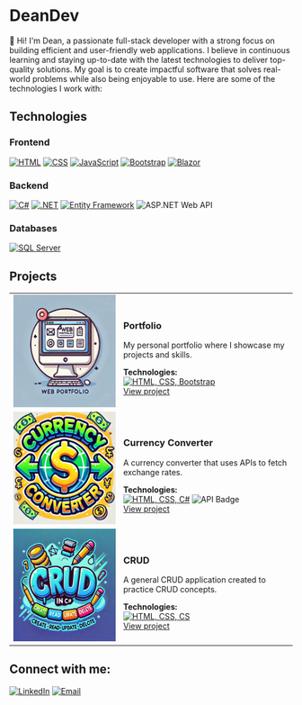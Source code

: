 <!-- Main Title -->
# DeanDev

<!-- About Me -->
👋 Hi! I'm Dean, a passionate full-stack developer with a strong focus on building efficient and user-friendly web applications. I believe in continuous learning and staying up-to-date with the latest technologies to deliver top-quality solutions. My goal is to create impactful software that solves real-world problems while also being enjoyable to use. Here are some of the technologies I work with:

## Technologies
### Frontend
[![HTML](https://skillicons.dev/icons?i=html)](https://skillicons.dev)
[![CSS](https://skillicons.dev/icons?i=css)](https://skillicons.dev)
[![JavaScript](https://skillicons.dev/icons?i=js)](https://skillicons.dev)
[![Bootstrap](https://skillicons.dev/icons?i=bootstrap)](https://skillicons.dev)
[![Blazor](https://img.shields.io/badge/Blazor-512BD4?style=for-the-badge&logo=blazor&logoColor=white)](https://dotnet.microsoft.com/apps/aspnet/web-apps/blazor)

### Backend
[![C#](https://skillicons.dev/icons?i=cs)](https://skillicons.dev)
[![.NET](https://skillicons.dev/icons?i=dotnet)](https://skillicons.dev)
[![Entity Framework](https://img.shields.io/badge/Entity_Framework-512BD4?style=for-the-badge&logo=dotnet&logoColor=white)](https://dotnet.microsoft.com/apps/aspnet/entity-framework)
![ASP.NET Web API](https://img.shields.io/badge/ASP.NET%20Web%20API-512BD4?style=for-the-badge&logo=dotnet&logoColor=white)


### Databases
[![SQL Server](https://img.shields.io/badge/SQL_Server-CC2927?style=for-the-badge&logo=microsoftsqlserver&logoColor=white)](https://www.microsoft.com/en-us/sql-server/)


## Projects

<table>
  <tr>
    <td>
      <img src="assets/portfolio.png" alt="Portfolio project image" width="300" height="200">
    </td>
    <td>
      <h3>Portfolio</h3>
      <p>My personal portfolio where I showcase my projects and skills.</p>
      <strong>Technologies:</strong><br>
      <a href="https://skillicons.dev"><img src="https://skillicons.dev/icons?i=html,css,bootstrap" alt="HTML, CSS, Bootstrap"></a><br>
      <a href="https:https://github.com/dmod73">View project</a>
    </td>
  </tr>
  <tr>
    <td>
      <img src="assets/Currencyconvimg.png" alt="Currency Converter image" width="300" height="200">
    </td>
    <td>
      <h3>Currency Converter</h3>
      <p>A currency converter that uses APIs to fetch exchange rates.</p>
      <strong>Technologies:</strong><br>
      <a href="https://skillicons.dev"><img src="https://skillicons.dev/icons?i=html,css,cs" alt="HTML, CSS, C#"></a> 
      <img src="https://img.shields.io/badge/API-blue?style=for-the-badge" alt="API Badge"><br>
      <a href="https://github.com/dmod73">View project</a>
    </td>
  </tr>
  <tr>
    <td>
      <img src="assets/crudimg.png" alt="Password Generator image" width="300" height="200">
    </td>
    <td>
      <h3>CRUD</h3>
      <p>A general CRUD application created to practice CRUD concepts.</p>
      <strong>Technologies:</strong><br>
      <a href="https://skillicons.dev"><img src="https://skillicons.dev/icons?i=html,css,cs" alt="HTML, CSS, CS"></a><br>
      <a href="https://github.com/dmod73">View project</a>
    </td>
  </tr>
</table>

## Connect with me:
[![LinkedIn](https://img.shields.io/badge/LinkedIn-0077B5?style=for-the-badge&logo=linkedin&logoColor=white)](https://www.linkedin.com/in/dean-m-ortiz-díaz-b82035225/)
[![Email](https://img.shields.io/badge/Email-D14836?style=for-the-badge&logo=gmail&logoColor=white)](mailto:ortizdiazdeanm@gmail.com?subject=Contacto%20desde%20tu%20portafolio&body=Hola%20Dean,%0D%0A%0D%0AQuiero%20ponerme%20en%20contacto%20contigo.)

